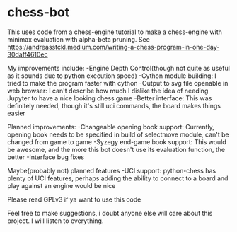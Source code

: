 # chess-bot

This uses code from a chess-engine tutorial to make a chess-engine with minimax evaluation with alpha-beta pruning. 
See https://andreasstckl.medium.com/writing-a-chess-program-in-one-day-30daff4610ec




My improvements include:
-Engine Depth Control(though not quite as useful as it sounds due to python execution speed)
-Cython module building: I tried to make the program faster with cython
-Output to svg file openable in web browser: I can't describe how much I dislike the idea of needing Jupyter to have a nice looking chess game
-Better interface: This was definitely needed, though it's still uci commands, the board makes things easier

Planned improvements:
-Changeable opening book support: Currently, opening book needs to be specified in build of selectmove module, can't be changed from game to game
-Syzegy end-game book support: This would be awesome, and the more this bot doesn't use its evaluation function, the better
-Interface bug fixes 

Maybe(probably not) planned features
-UCI support: python-chess has plenty of UCI features, perhaps adding the ability to connect to a board and play against an engine would be nice


Please read GPLv3 if ya want to use this code

Feel free to make suggestions, i doubt anyone else will care about this project. I will listen to everything.
